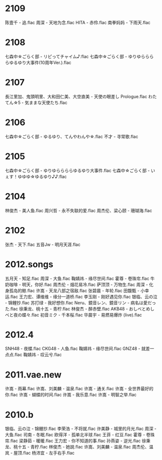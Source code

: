 # 2109

陈壹千 - 追.flac
周深 - 天地为念.flac
HITA - 赤伶.flac
南拳妈妈 - 下雨天.flac

# 2108

七森中☆ごらく部 - リピってチャイム♪.flac
七森中☆ごらく部 - ゆりゆららららゆるゆり大事件(10周年Ver.).flac

# 2107

長江里加、鬼頭明里、大和田仁美、大空直美 - 天使の眼差し Prologue.flac
わたてん☆5 - 気ままな天使たち.flac

# 2106

七森中☆ごらく部 - ゆるゆり、てんやわんや☆.flac
不才 - 寻常歌.flac

# 2105

七森中☆ごらく部 - ゆりゆららららゆるゆり大事件.flac
七森中☆ごらく部 - いぇす！ゆゆゆ☆ゆるゆり♪♪.flac

# 2104

林俊杰 - 美人鱼.flac
周兴哲 - 永不失联的爱.flac
周杰伦、梁心颐 - 珊瑚海.flac

# 2102

张杰 - 天下.flac
五音Jw - 明月天涯.flac

# 2012.songs

五月天 - 知足.flac
周深 - 大鱼.flac
鞠婧祎 - 缘尽世间.flac
霍尊 - 卷珠帘.flac
牛奶咖啡 - 明天，你好.flac
周杰伦 - 烟花易冷.flac
萨顶顶 - 万物生.flac
周深 - 化身孤岛的鲸.flac
许嵩 - 天龙八部之宿敌.flac
张碧晨 - 年轮.flac
田馥甄 - 小幸运.flac
王力宏、谭维维 - 缘分一道桥.flac
李玉刚 - 刚好遇见你.flac
银临、云の泣 - 锦鲤抄.flac
苏打绿 - 我好想你.flac
Neru、鏡音レン、鏡音リン - 病名は愛だった.flac
徐秉龙、桃十五 - 青柠.flac
林俊杰 - 醉赤壁.flac
AKB48 - おしべとめしべと夜の蝶々.flac
初音ミク - 千本桜.flac
华晨宇 - 易燃易爆炸 (live).flac

# 2012.4

SNH48 - 夜蝶.flac
CKG48 - 人鱼.flac
鞠婧祎 - 缘尽世间.flac
GNZ48 - 就差一点点.flac
鞠婧祎 - 叹云兮.flac

# 2011.vae.new

许嵩 - 雨幕.flac
许嵩、刘美麟 - 温泉.flac
许嵩 - 通关.flac
许嵩 - 全世界最好的你.flac
许嵩 - 蝴蝶的时间.flac
许嵩 - 我乐意.flac
许嵩 - 明智之举.flac

# 2010.b

银临、云の泣 - 锦鲤抄.flac
李荣浩 - 不将就.flac
许美静 - 城里的月光.flac
周深 - 大鱼.flac
司南 - 冬眠.flac
欧得洋 - 孤单北半球.flac
王菲 - 红豆.flac
霍尊 - 卷珠帘.flac
梁静茹 - 暖暖.flac
王力宏 - 你不知道的事.flac
孙燕姿 - 逆光.flac
徐秉龙、桃十五 - 青柠.flac
林俊杰 - 她說.flac
许嵩、刘美麟 - 温泉.flac
周杰伦、温岚 - 屋顶.flac
杨沛宜 - 左手右手.flac
